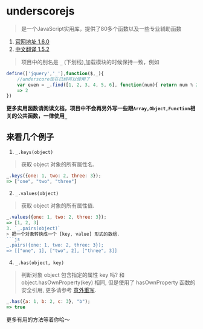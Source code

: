 # underscorejs

> 是一个JavaScript实用库，提供了80多个函数以及一些专业辅助函数

1. [官网地址 1.6.0](http://underscorejs.org/)
2. [中文翻译 1.5.2](http://learningcn.com/underscore/)

> 项目中的别名是 `_` (下划线),加载模块的时候保持一致，例如
```js
define(['jquery','_'],function($,_){
    //underscore现在已经可以使用了
    var even = _.find([1, 2, 3, 4, 5, 6], function(num){ return num % 2 == 0; });
    => 2
})
```

**更多实用函数请阅读文档，项目中不会再另外写一些跟`Array,Object,Function`相关的公共函数，一律使用`_`**


## 来看几个例子
1. `_.keys(object)`
> 获取 object 对象的所有属性名.
```js
_.keys({one: 1, two: 2, three: 3});
=> ["one", "two", "three"]
```
2. `_.values(object)`
> 获取 object 对象的所有属性值.
```js
_.values({one: 1, two: 2, three: 3});
=> [1, 2, 3]
3. `_.pairs(object)`
> 把一个对象转换成一个 [key, value] 形式的数组.
```js
_.pairs({one: 1, two: 2, three: 3});
=> [["one", 1], ["two", 2], ["three", 3]]
```
4. `_.has(object, key) `
> 判断对象 object 包含指定的属性 key 吗? 和 object.hasOwnProperty(key) 相同, 但是使用了 hasOwnProperty 函数的安全引用, 更多请参考 [意外重写](http://www.devthought.com/2012/01/18/an-object-is-not-a-hash/).
```js
_.has({a: 1, b: 2, c: 3}, "b");
=> true
```


更多有用的方法等着你哈～





